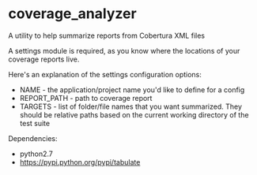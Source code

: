 coverage_analyzer
=================

A utility to help summarize reports from Cobertura XML files

A settings module is required, as you know where the locations of your coverage
reports live.

Here's an explanation of the settings configuration options:
- NAME - the application/project name you'd like to define for a config
- REPORT_PATH - path to coverage report
- TARGETS - list of folder/file names that you want summarized. They should be relative paths based on the current working directory of the test suite

Dependencies:
- python2.7
- https://pypi.python.org/pypi/tabulate
